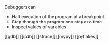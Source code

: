 Debuggers can
- Halt execution of the program at a breakpoint
- Step through the program one step at a time
- Inspect values of variables

[[gdb]]
[[ipdb]]
[[strace]]
[[mypy]]
[[pyflakes]]